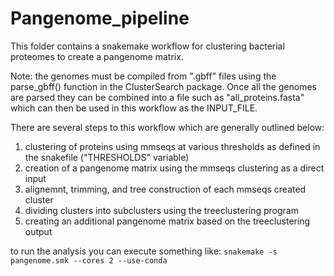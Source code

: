 # Pangenome_pipeline

This folder contains a snakemake workflow for clustering bacterial proteomes to create a pangenome matrix.

Note: the genomes must be compiled from ".gbff" files using the parse_gbff() function in the ClusterSearch package. Once all the genomes are parsed they can be combined into a file such as "all_proteins.fasta" which can then be used in this workflow as the INPUT_FILE.

There are several steps to this workflow which are generally outlined below:
1) clustering of proteins using mmseqs at various thresholds as defined in the snakefile ("THRESHOLDS" variable)
2) creation of a pangenome matrix using the mmseqs clustering as a direct input
3) alignemnt, trimming, and tree construction of each mmseqs created cluster
4) dividing clusters into subclusters using the treeclustering program
5) creating an additional pangenome matrix based on the treeclustering output

to run the analysis you can execute something like:
```snakemake -s pangenome.smk --cores 2 --use-conda```
